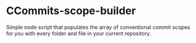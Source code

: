 # CCommits-scope-builder
Simple node script that populates the array of conventional commit scopes for you with every folder and file in your current repository.
